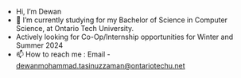 - Hi, I’m Dewan
- 🌱 I’m currently studying for my Bachelor of Science in Computer Science, at Ontario Tech University.
-  Actively looking for Co-Op/Internship opportunities for Winter and Summer 2024
- 📫 How to reach me : Email - <a href="mailto:dewanmohammad.tasinuzzaman@ontariotechu.net">dewanmohammad.tasinuzzaman@ontariotechu.net</a>
